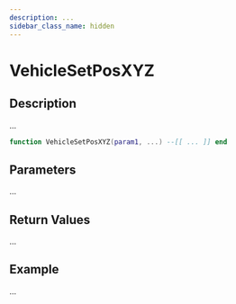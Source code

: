 ```yaml
---
description: ...
sidebar_class_name: hidden
---
```


# VehicleSetPosXYZ

## Description

...

```lua
function VehicleSetPosXYZ(param1, ...) --[[ ... ]] end
```

## Parameters

...

## Return Values

...

## Example

...

